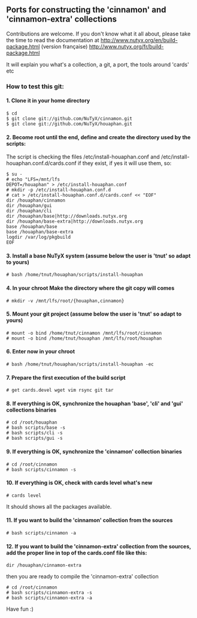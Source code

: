 ## Ports for constructing the 'cinnamon' and 'cinnamon-extra' collections

Contributions are welcome. If you don't know what it all about, please take the time to read the documentation at
http://www.nutyx.org/en/build-package.html
(version française)
http://www.nutyx.org/fr/build-package.html

It will explain you what's a collection, a git, a port, the tools around 'cards' etc

### How to test this git:

#### 1. Clone it in your home directory

    $ cd
    $ git clone git://github.com/NuTyX/cinnamon.git
    $ git clone git://github.com/NuTyX/houaphan.git

#### 2. Become root until the end, define and create the directory used by the scripts:

 The script is checking the files /etc/install-houaphan.conf and /etc/install-houaphan.conf.d/cards.conf if they exist, if yes it will use them, so:

    $ su -
    # echo "LFS=/mnt/lfs
    DEPOT=/houaphan" > /etc/install-houaphan.conf
    # mkdir -p /etc/install-houaphan.conf.d
    # cat > /etc/install-houaphan.conf.d/cards.conf << "EOF"
    dir /houaphan/cinnamon
    dir /houaphan/gui
    dir /houaphan/cli
    dir /houaphan/base|http://downloads.nutyx.org
    dir /houaphan/base-extra|http://downloads.nutyx.org
    base /houaphan/base
    base /houaphan/base-extra
    logdir /var/log/pkgbuild
    EOF

#### 3. Install a base NuTyX system (assume below the user is 'tnut' so adapt to yours)

    # bash /home/tnut/houaphan/scripts/install-houaphan

#### 4. In your chroot Make the directory where the git copy will comes

    # mkdir -v /mnt/lfs/root/{houaphan,cinnamon}

#### 5. Mount your git project (assume below the user is 'tnut' so adapt to yours)

    # mount -o bind /home/tnut/cinnamon /mnt/lfs/root/cinnamon
    # mount -o bind /home/tnut/houaphan /mnt/lfs/root/houaphan

#### 6. Enter now in your chroot

    # bash /home/tnut/houaphan/scripts/install-houaphan -ec

#### 7. Prepare the first execution of the build script

    # get cards.devel wget vim rsync git tar
 
#### 8. If everything is OK, synchronize the  houaphan 'base', 'cli' and 'gui' collections binaries

    # cd /root/houaphan
    # bash scripts/base -s
    # bash scripts/cli -s
    # bash scripts/gui -s
    
#### 9. If everything is OK, synchronize the 'cinnamon' collection binaries 

    # cd /root/cinnamon
    # bash scripts/cinnamon -s

#### 10. If everything is OK, check with cards level what's new

    # cards level

 It should shows all the packages available.

#### 11. If you want to build the 'cinnamon' collection from the sources

    # bash scripts/cinnamon -a

#### 12. If you want to build the 'cinnamon-extra' collection from the sources, add the proper line in top of the cards.conf file like this:

    dir /houaphan/cinnamon-extra

 then you are ready to compile the 'cinnamon-extra' collection

    # cd /root/cinnamon
    # bash scripts/cinnamon-extra -s
    # bash scripts/cinnamon-extra -a 

Have fun :)
